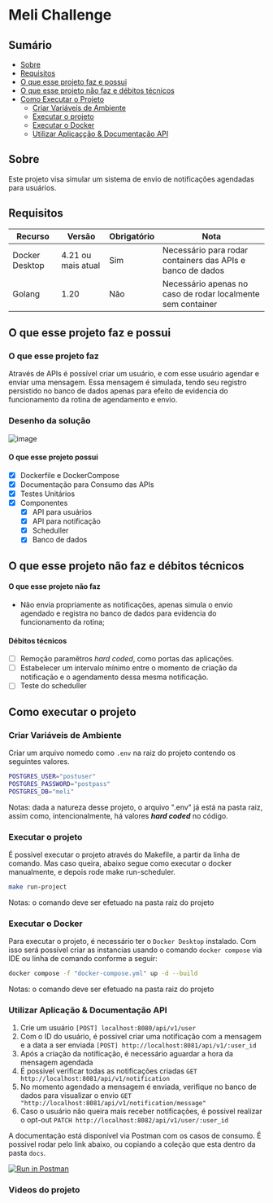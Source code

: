 # Meli Challenge

## Sumário
- [Sobre](#sobre)
- [Requisitos](#requisitos)
- [O que esse projeto faz e possui](#o-que-esse-projeto-faz-e-possui)
- [O que esse projeto não faz e débitos técnicos](#o-que-esse-projeto-não-faz-e-débitos-técnicos)
- [Como Executar o Projeto](#como-executar-o-projeto)
  - [Criar Variáveis de Ambiente](#criar-variáveis-de-ambiente)
  - [Executar o projeto](#como-executar-o-projeto)
  - [Executar o Docker](#executar-o-docker)
  - [Utilizar Aplicaçção & Documentação API](#utilizar-aplicação--documentação-api)


## Sobre
Este projeto visa simular um sistema de envio de notificações agendadas para usuários.

## Requisitos

|Recurso|Versão|Obrigatório|Nota|
|-|-|-|-|
|Docker Desktop| 4.21 ou mais atual|Sim|Necessário para rodar containers das APIs e banco de dados|
|Golang| 1.20|Não|Necessário apenas no caso de rodar localmente sem container|

## O que esse projeto faz e possui
### O que esse projeto faz
Através de APIs é possível criar um usuário, e com esse usuário agendar e  enviar uma mensagem. Essa mensagem é simulada, tendo seu registro persistido no banco de dados apenas para efeito de evidencia do funcionamento da rotina de agendamento e envio.

### Desenho da solução
![image](https://github.com/b-bianca/challenge/assets/71153572/39bebf87-72dd-4527-9977-8a47297a4d26)




#### O que esse projeto possui
 - [x] Dockerfile e DockerCompose
 - [x] Documentação para Consumo das APIs
 - [x] Testes Unitários
 - [x] Componentes
   - [x] API para usuários
   - [x] API para notificação
   - [x] Scheduller
   - [x] Banco de dados

## O que esse projeto não faz e débitos técnicos
#### O que esse projeto não faz
- Não envia propriamente as notificações, apenas simula o envio agendado e registra no banco de dados para evidencia do funcionamento da rotina;

#### Débitos técnicos
- [ ] Remoção paramêtros *hard coded*, como portas das aplicações.
- [ ] Estabelecer um intervalo mínimo entre o momento de criação da notificação e o agendamento dessa mesma notificação.
- [ ] Teste do scheduller

## Como executar o projeto
### Criar Variáveis de Ambiente
Criar um arquivo nomedo como `.env` na raiz do projeto contendo os seguintes valores.
~~~bash
POSTGRES_USER="postuser"
POSTGRES_PASSWORD="postpass"
POSTGRES_DB="meli"
~~~
Notas: dada a natureza desse projeto, o arquivo ".env" já está na pasta raiz, assim como, intencionalmente, há valores ***hard coded*** no código.

### Executar o projeto
É possivel executar o projeto através do Makefile, a partir da linha de comando. Mas caso queira, abaixo segue como executar o docker manualmente, e depois rode make run-scheduler.
~~~bash
make run-project
~~~
Notas: o comando deve ser efetuado na pasta raiz do projeto

### Executar o Docker
Para executar o projeto, é necessário ter o `Docker Desktop` instalado. Com isso será possível criar as instancias usando o comando `docker compose` via IDE ou linha de comando conforme a seguir:
~~~bash
docker compose -f "docker-compose.yml" up -d --build
~~~
Notas: o comando deve ser efetuado na pasta raiz do projeto

### Utilizar Aplicação & Documentação API
1. Crie um usuário `[POST] localhost:8080/api/v1/user` 
2. Com o ID do usuário, é possivel criar uma notificação com a mensagem e a data a ser enviada `[POST] http://localhost:8081/api/v1/:user_id`
3. Após a criação da notificação, é necessário aguardar a hora da mensagem agendada
4. É possivel verificar todas as notificações criadas `GET http://localhost:8081/api/v1/notification`
4. No momento agendado a mensagem é enviada, verifique no banco de dados para visualizar o envio `GET "http://localhost:8081/api/v1/notification/message"`
5. Caso o usuário não queira mais receber notificações, é possivel realizar o opt-out `PATCH http://localhost:8082/api/v1/user/:user_id `

A documentação está disponível via Postman com os casos de consumo. É possivel rodar pelo link abaixo, ou copiando a coleção que esta dentro da pasta `docs`.

[![Run in Postman](https://run.pstmn.io/button.svg)](https://app.getpostman.com/run-collection/13244098-734faa73-a2e1-4b8e-8faf-42abaec3f5c7?action=collection%2Ffork&source=rip_markdown&collection-url=entityId%3D13244098-734faa73-a2e1-4b8e-8faf-42abaec3f5c7%26entityType%3Dcollection%26workspaceId%3D5e98eea6-1218-49b0-abb5-3b3c919df553)

### Videos do projeto
